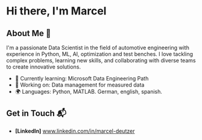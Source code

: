 # Hi there, I'm Marcel

## About Me 🚀

I'm a passionate Data Scientist in the field of automotive engineering with experience in Python, ML, AI, optimization and test benches. I love tackling complex problems, learning new skills, and collaborating with diverse teams to create innovative solutions.

- 🌱 Currently learning: Microsoft Data Engineering Path
- 🔭 Working on: Data management for measured data
- 🌍 Languages: Python, MATLAB. German, english, spanish.

## Get in Touch 📬

- **[LinkedIn]** www.linkedin.com/in/marcel-deutzer




